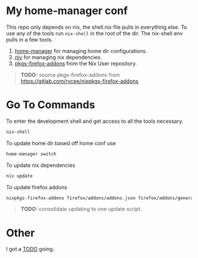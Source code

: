 # My home-manager conf
This repo only depends on nix, the shell.nix file pulls in everything else.
To use any of the tools run `nix-shell` in the root of the dir. The nix-shell env pulls in a few tools.

1. [home-manager](https://nix-community.github.io/home-manager/) for managing home dir configurations.
2. [niv](https://github.com/nmattia/niv) for managing nix dependencies.
3. [pkgs-firefox-addons](https://github.com/nix-community/nur-combined/blob/a6b479f122696aee99dadfe060745efa717259a9/repos/rycee/pkgs/firefox-addons-generator/default.nix) from the Nix User repository.

> **TODO:** source pkgs-firefox-addons from https://gitlab.com/rycee/nixpkgs-firefox-addons

# Go To Commands

To enter the development shell and get access to all the tools necessary.
```sh
nix-shell
```

To update home dir based off home conf use
```sh
home-manager switch
```

To update nix dependencies
```sh
niv update
```

To update firefox addons
```sh
nixpkgs-firefox-addons firefox/addons/addons.json firefox/addons/generated-firefox-addons.nix
```

> **TODO:** consolidate updating to one update script.

# Other
I got a [TODO](TODO.md) going.
